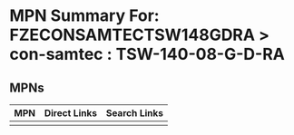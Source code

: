 



# MPN Summary For: FZECONSAMTECTSW148GDRA > con-samtec : TSW-140-08-G-D-RA

## MPNs
  

|MPN|Direct Links|Search Links|
| :--- | :--- | :--- |
||||
